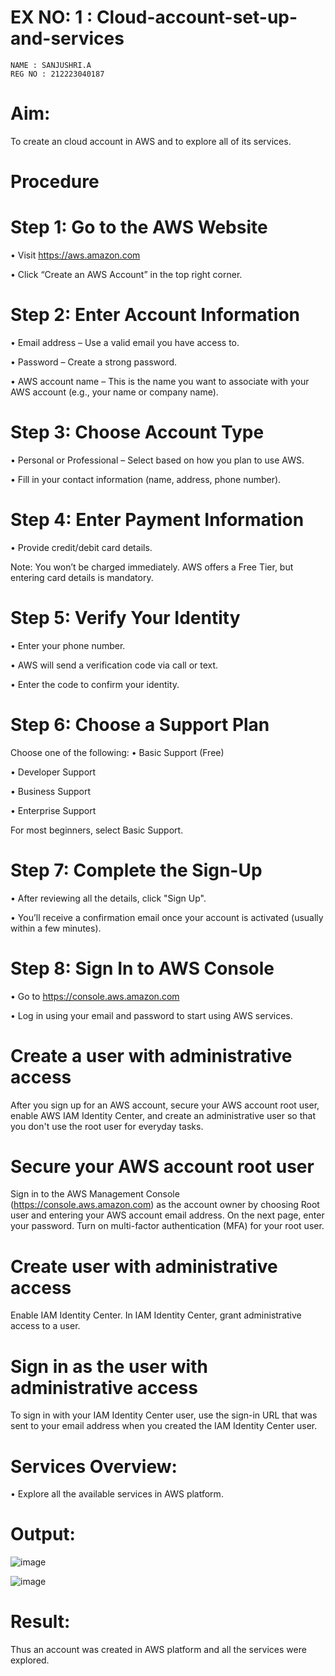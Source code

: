 # EX NO: 1 : Cloud-account-set-up-and-services
```
NAME : SANJUSHRI.A
REG NO : 212223040187
```
# Aim:
To create an cloud account in AWS and to explore all of its services.

# Procedure
# Step 1: Go to the AWS Website
• Visit https://aws.amazon.com

• Click “Create an AWS Account” in the top right corner.

# Step 2: Enter Account Information
• Email address – Use a valid email you have access to.

• Password – Create a strong password.

• AWS account name – This is the name you want to associate with your AWS account (e.g., your name or company name).

# Step 3: Choose Account Type
• Personal or Professional – Select based on how you plan to use AWS.

• Fill in your contact information (name, address, phone number).

# Step 4: Enter Payment Information
• Provide credit/debit card details.

Note: You won’t be charged immediately. AWS offers a Free Tier, but entering card details is mandatory.

# Step 5: Verify Your Identity
• Enter your phone number.

• AWS will send a verification code via call or text.

• Enter the code to confirm your identity.

# Step 6: Choose a Support Plan
Choose one of the following:
• Basic Support (Free)

• Developer Support

• Business Support

• Enterprise Support

For most beginners, select Basic Support.

# Step 7: Complete the Sign-Up
• After reviewing all the details, click "Sign Up".

• You’ll receive a confirmation email once your account is activated (usually within a few minutes).

# Step 8: Sign In to AWS Console
• Go to https://console.aws.amazon.com

• Log in using your email and password to start using AWS services.


# Create a user with administrative access
After you sign up for an AWS account, secure your AWS account root user, enable AWS IAM Identity Center, and create an administrative user so that you don't use the root user for everyday tasks.


# Secure your AWS account root user
Sign in to the AWS Management Console (https://console.aws.amazon.com) as the account owner by choosing Root user and entering your AWS account email address. On the next page, enter your password.
Turn on multi-factor authentication (MFA) for your root user.

# Create user with administrative access
Enable IAM Identity Center.
In IAM Identity Center, grant administrative access to a user.

# Sign in as the user with administrative access
To sign in with your IAM Identity Center user, use the sign-in URL that was sent to your email address when you created the IAM Identity Center user.


# Services Overview:
• Explore all the available services in AWS platform.
# Output:

![image](https://github.com/user-attachments/assets/54122f2f-f156-4b78-9b07-730a343f511d)

![image](https://github.com/user-attachments/assets/6151762a-f261-4c40-adbe-37a6b38cd2d0)

# Result:
Thus an account was created in AWS platform and all the services were explored.

